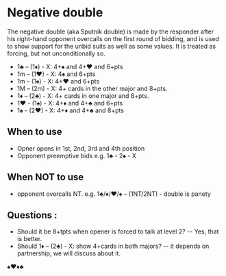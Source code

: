 # Negative double
The negative double (aka Sputnik double) is made by the responder after his right-hand opponent overcalls on the first round of bidding,
and is used to show support for the unbid suits as well as some values. It is treated as forcing, but not unconditionally so. 


- 1♣ – (1♦) - X: 4+♠ and 4+♥ and 6+pts
- 1m – (1♥) - X: 4♠ and 6+pts
- 1m – (1♠) - X: 4+♥ and 6+pts
- 1M – (2m) - X: 4+ cards in the other major and 8+pts.
- 1♦ – (2♣) - X: 4+ cards in one major and 8+pts.
- 1♥ - (1♠) - X: 4+♦ and 4+♣ and 6+pts
- 1♠ - (2♥) - X: 4+♦ and 4+♣ and 8+pts


## When to use
- Opner opens in 1st, 2nd, 3rd and 4th position
- Opponent preemptive bids e.g. 1♣ - 2♠ - X 

## When NOT to use
- opponent overcalls NT. e.g. 1♣/♦/♥/♠ – (1NT/2NT) - double is panety

## Questions :
- Should it be 8+tpts when opener is forced to talk at level 2?  -- Yes, that is better.
- Should 1♦ – (2♣) - X: show 4+cards in both majors?  -- it depends on partnership, we will discuss about it.

♠♥♦♣
